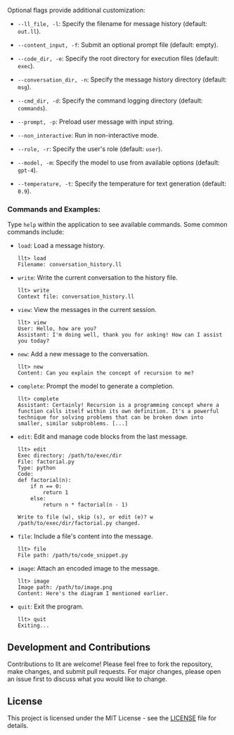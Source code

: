 Optional flags provide additional customization:

- `--ll_file, -l`: Specify the filename for message history (default: `out.ll`).
- `--content_input, -f`: Submit an optional prompt file (default: empty).
- `--code_dir, -e`: Specify the root directory for execution files (default: `exec`).
- `--conversation_dir, -n`: Specify the message history directory (default: `msg`).
- `--cmd_dir, -d`: Specify the command logging directory (default: `commands`).

- `--prompt, -p`: Preload user message with input string.
- `--non_interactive`: Run in non-interactive mode.

- `--role, -r`: Specify the user's role (default: `user`).
- `--model, -m`: Specify the model to use from available options (default: `gpt-4`).
- `--temperature, -t`: Specify the temperature for text generation (default: `0.9`).

### Commands and Examples:

Type `help` within the application to see available commands. Some common commands include:

- `load`: Load a message history.
  ```
  llt> load
  Filename: conversation_history.ll
  ```
- `write`: Write the current conversation to the history file.
  ```
  llt> write
  Context file: conversation_history.ll
  ```
- `view`: View the messages in the current session.
  ```
  llt> view
  User: Hello, how are you?
  Assistant: I'm doing well, thank you for asking! How can I assist you today?
  ```
- `new`: Add a new message to the conversation.
  ```
  llt> new
  Content: Can you explain the concept of recursion to me?
  ```
- `complete`: Prompt the model to generate a completion.
  ```
  llt> complete
  Assistant: Certainly! Recursion is a programming concept where a function calls itself within its own definition. It's a powerful technique for solving problems that can be broken down into smaller, similar subproblems. [...]
  ```
- `edit`: Edit and manage code blocks from the last message.
  ```
  llt> edit
  Exec directory: /path/to/exec/dir
  File: factorial.py
  Type: python
  Code:
  def factorial(n):
      if n == 0:
          return 1
      else:
          return n * factorial(n - 1)
  
  Write to file (w), skip (s), or edit (e)? w
  /path/to/exec/dir/factorial.py changed.
  ```
- `file`: Include a file's content into the message.
  ```
  llt> file
  File path: /path/to/code_snippet.py
  ```
- `image`: Attach an encoded image to the message.
  ```
  llt> image
  Image path: /path/to/image.png
  Content: Here's the diagram I mentioned earlier.
  ```
- `quit`: Exit the program.
  ```
  llt> quit
  Exiting...
  ```

## Development and Contributions

Contributions to llt are welcome! Please feel free to fork the repository, make changes, and submit pull requests. For major changes, please open an issue first to discuss what you would like to change.

## License

This project is licensed under the MIT License - see the [LICENSE](LICENSE) file for details.
